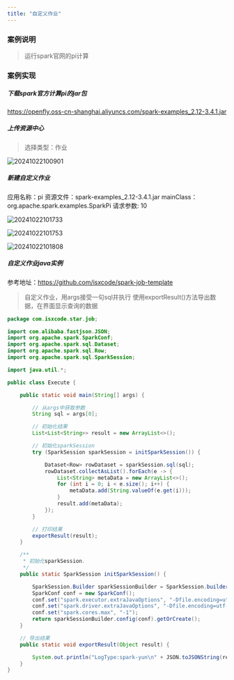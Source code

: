 ```yaml
---
title: "自定义作业"
---
```


### 案例说明

> 运行spark官网的pi计算

### 案例实现

##### 下载spark官方计算pi的jar包

https://openfly.oss-cn-shanghai.aliyuncs.com/spark-examples_2.12-3.4.1.jar

##### 上传资源中心

> 选择类型：作业

![20241022100901](https://img.isxcode.com/picgo/20241022100901.png)

##### 新建自定义作业

应用名称：pi 
资源文件：spark-examples_2.12-3.4.1.jar 
mainClass： org.apache.spark.examples.SparkPi 
请求参数: 10

![20241022101733](https://img.isxcode.com/picgo/20241022101733.png)

![20241022101753](https://img.isxcode.com/picgo/20241022101753.png)

![20241022101808](https://img.isxcode.com/picgo/20241022101808.png)

##### 自定义作业java实例

参考地址：https://github.com/isxcode/spark-job-template

> 自定义作业，用args接受一句sql并执行 
> 使用exportResult()方法导出数据，在界面显示查询的数据

```java
package com.isxcode.star.job;

import com.alibaba.fastjson.JSON;
import org.apache.spark.SparkConf;
import org.apache.spark.sql.Dataset;
import org.apache.spark.sql.Row;
import org.apache.spark.sql.SparkSession;

import java.util.*;

public class Execute {

    public static void main(String[] args) {

        // 从args中获取参数
        String sql = args[0];

        // 初始化结果
        List<List<String>> result = new ArrayList<>();

        // 初始化sparkSession
        try (SparkSession sparkSession = initSparkSession()) {

            Dataset<Row> rowDataset = sparkSession.sql(sql);
            rowDataset.collectAsList().forEach(e -> {
                List<String> metaData = new ArrayList<>();
                for (int i = 0; i < e.size(); i++) {
                    metaData.add(String.valueOf(e.get(i)));
                }
                result.add(metaData);
            });
        }

        // 打印结果
        exportResult(result);
    }

    /**
     * 初始化sparkSession.
     */
    public static SparkSession initSparkSession() {

        SparkSession.Builder sparkSessionBuilder = SparkSession.builder();
        SparkConf conf = new SparkConf();
        conf.set("spark.executor.extraJavaOptions", "-Dfile.encoding=utf-8");
        conf.set("spark.driver.extraJavaOptions", "-Dfile.encoding=utf-8");
        conf.set("spark.cores.max", "-1");
        return sparkSessionBuilder.config(conf).getOrCreate();
    }

    // 导出结果
    public static void exportResult(Object result) {

        System.out.println("LogType:spark-yun\n" + JSON.toJSONString(result) + "\nEnd of LogType:spark-yun");
    }
}
```